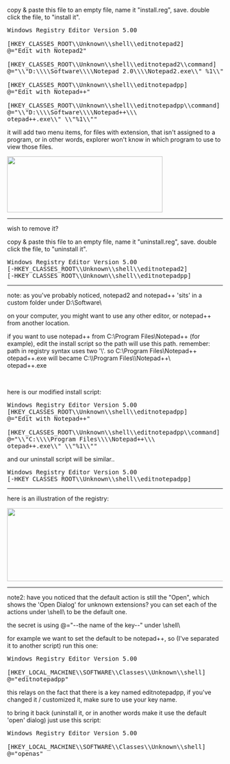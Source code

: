 copy &amp; paste this file to an empty file, name it "install.reg", save. double click the file, to "install it".
<pre>Windows Registry Editor Version 5.00

[HKEY_CLASSES_ROOT\\Unknown\\shell\\editnotepad2]
@="Edit with Notepad2"

[HKEY_CLASSES_ROOT\\Unknown\\shell\\editnotepad2\\command]
@="\\"D:\\\\Software\\\\Notepad 2.0\\\\Notepad2.exe\\" %1\\""

[HKEY_CLASSES_ROOT\\Unknown\\shell\\editnotepadpp]
@="Edit with Notepad++"

[HKEY_CLASSES_ROOT\\Unknown\\shell\\editnotepadpp\\command]
@="\\"D:\\\\Software\\\\Notepad++\\\
otepad++.exe\\" \\"%1\\""</pre>
it will add two menu items, for files with extension, that isn't assigned to a program, or in other words,
explorer won't know in which program to use to view those files.

<img class="alignnone size-full wp-image-511" title="add_right_click_edit_in_notepad_for_files_with_unknown_extension" src="https://icompile.eladkarako.com/_uploads/2012/05/add_right_click_edit_in_notepad_for_files_with_unknown_extension.png" alt="" width="363" height="131" />

<hr />

wish to remove it?


copy &amp; paste this file to an empty file, name it "uninstall.reg", save. double click the file, to "uninstall it".
<pre>Windows Registry Editor Version 5.00
[-HKEY_CLASSES_ROOT\\Unknown\\shell\\editnotepad2]
[-HKEY_CLASSES_ROOT\\Unknown\\shell\\editnotepadpp]</pre>

<hr />

note:
as you've probably noticed, notepad2 and notepad++ 'sits' in a custom folder under D:\\Software\\

on your computer, you might want to use any other editor, or notepad++ from another location.





if you want to use notepad++ from C:\\Program Files\\Notepad++ (for example), edit the install script so the path will use this path. remember: path in registry syntax uses two '\\'. so C:\\Program Files\\Notepad++\
otepad++.exe will became C:\\\\Program Files\\\\Notepad++\\\
otepad++.exe

&nbsp;

here is our modified install script:
<pre>Windows Registry Editor Version 5.00
[HKEY_CLASSES_ROOT\\Unknown\\shell\\editnotepadpp]
@="Edit with Notepad++"

[HKEY_CLASSES_ROOT\\Unknown\\shell\\editnotepadpp\\command]
@="\\"C:\\\\Program Files\\\\Notepad++\\\
otepad++.exe\\" \\"%1\\""</pre>
and our uninstall script will be similar..
<pre>Windows Registry Editor Version 5.00
[-HKEY_CLASSES_ROOT\\Unknown\\shell\\editnotepadpp]</pre>

<hr />

here is an illustration of the registry:

<img class="alignnone size-full wp-image-512" title="add_right_click_edit_in_notepad_for_files_with_unknown_extension_registry" src="https://icompile.eladkarako.com/_uploads/2012/05/add_right_click_edit_in_notepad_for_files_with_unknown_extension_registry.png" alt="" width="621" height="171" />


<hr />

note2:
have you noticed that the default action is still the "Open", which shows the 'Open Dialog' for unknown extensions?
you can set each of the actions under \\shell\\ to be the default one.

the secret is using
@="--the name of the key--" under \\shell\\

for example we want to set the default to be notepad++, so (I've separated it to another script) run this one:
<pre>Windows Registry Editor Version 5.00

[HKEY_LOCAL_MACHINE\\SOFTWARE\\Classes\\Unknown\\shell]
@="editnotepadpp"</pre>
this relays on the fact that there is a key named editnotepadpp, if you've changed it / customized it, make sure to use your key name.

to bring it back (uninstall it, or in another words make it use the default 'open' dialog) just use this script:
<pre>Windows Registry Editor Version 5.00

[HKEY_LOCAL_MACHINE\\SOFTWARE\\Classes\\Unknown\\shell]
@="openas"</pre>
